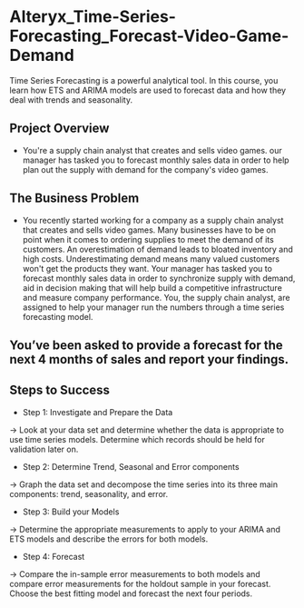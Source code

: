 # Alteryx_Time-Series-Forecasting_Forecast-Video-Game-Demand
Time Series Forecasting is a powerful analytical tool. In this course, you learn how ETS and ARIMA models are used to forecast data and how they deal with trends and seasonality.

## Project Overview
* You're a supply chain analyst that creates and sells video games. our manager has tasked you to forecast monthly sales data in order to help plan out the supply with demand for the company's video games.

## The Business Problem
* You recently started working for a company as a supply chain analyst that creates and sells video games. Many businesses have to be on point when it comes to ordering supplies to meet the demand of its customers. An overestimation of demand leads to bloated inventory and high costs. Underestimating demand means many valued customers won't get the products they want. Your manager has tasked you to forecast monthly sales data in order to synchronize supply with demand, aid in decision making that will help build a competitive infrastructure and measure company performance. You, the supply chain analyst, are assigned to help your manager run the numbers through a time series forecasting model.

## You’ve been asked to provide a forecast for the next 4 months of sales and report your findings.

## Steps to Success
* Step 1: Investigate and Prepare the Data

-> Look at your data set and determine whether the data is appropriate to use time series models. Determine which records should be held for validation later on.

* Step 2: Determine Trend, Seasonal and Error components

-> Graph the data set and decompose the time series into its three main components: trend, seasonality, and error.

* Step 3: Build your Models

-> Determine the appropriate measurements to apply to your ARIMA and ETS models and describe the errors for both models.

* Step 4: Forecast

-> Compare the in-sample error measurements to both models and compare error measurements for the holdout sample in your forecast. Choose the best fitting model and forecast the next four periods.
